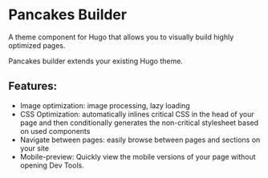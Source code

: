# Pancakes Builder
A theme component for Hugo that allows you to visually build highly optimized pages.

Pancakes builder extends your existing Hugo theme.

## Features:
* Image optimization: image processing, lazy loading
* CSS Optimization: automatically inlines critical CSS in the head of your page and then conditionally generates the non-critical stylesheet based on used components
* Navigate between pages: easily browse between pages and sections on your site
* Mobile-preview: Quickly view the mobile versions of your page without opening Dev Tools.
